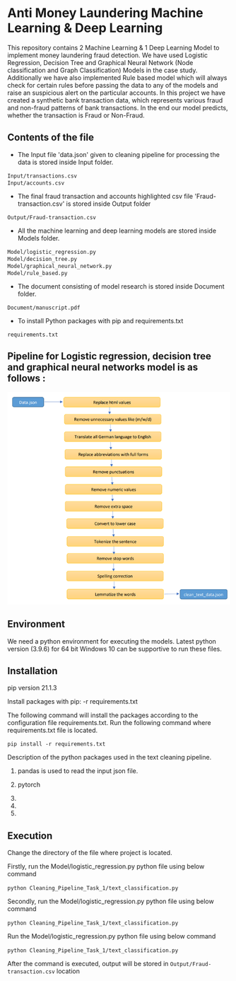 # Anti Money Laundering Machine Learning & Deep Learning

This repository contains 2 Machine Learning & 1 Deep Learning Model to implement money laundering fraud detection. We have used Logistic Regression, Decision Tree and Graphical Neural Network (Node classification and Graph Classification) Models in the case study. Additionally we have also implemented Rule based model which will always check for certain rules before passing the data to any of the models and raise an suspicious alert on the particular accounts. In this project we have created a synthetic bank transaction data, which represents various fraud and non-fraud patterns of bank transactions. In the end our model predicts, whether the transaction is Fraud or Non-Fraud.

## Contents of the file

- The Input file 'data.json' given to cleaning pipeline for processing the data is stored inside Input folder.
```
Input/transactions.csv
Input/accounts.csv
```

- The final fraud transaction and accounts highlighted csv file 'Fraud-transaction.csv' is stored inside Output folder
```
Output/Fraud-transaction.csv
```
- All the machine learning and deep learning models are stored inside Models folder.
```
Model/logistic_regression.py
Model/decision_tree.py
Model/graphical_neural_network.py
Model/rule_based.py
```
- The document consisting of model research is stored inside Document folder.
```
Document/manuscript.pdf
```
- To install Python packages with pip and requirements.txt
```
requirements.txt
```

## Pipeline for Logistic regression, decision tree and graphical neural networks model is as follows :

![alt text](https://github.com/KirtiRasal/Instaffo-Job-Title-Classification-Project/blob/main/Images/cleaning%20pipeline%20image.png?raw=true)

## Environment

We need a python environment for executing the models. Latest python version (3.9.6) for 64 bit Windows 10 can be supportive to run these files.

## Installation

pip version 21.1.3

Install packages with pip: -r requirements.txt

The following command will install the packages according to the configuration file requirements.txt. 
Run the following command where requirements.txt file is located.
```
pip install -r requirements.txt
```

Description of the python packages used in the text cleaning pipeline.

1. pandas is used to read the input json file.

2. pytorch

3. 

4.

5. 

## Execution

Change the directory of the file where project is located.

Firstly, run the Model/logistic_regression.py python file using below command

``` python Cleaning_Pipeline_Task_1/text_classification.py ```

Secondly, run the Model/logistic_regression.py python file using below command

``` python Cleaning_Pipeline_Task_1/text_classification.py ```

Run the Model/logistic_regression.py python file using below command

``` python Cleaning_Pipeline_Task_1/text_classification.py ```

After the command is executed, output will be stored in ``` Output/Fraud-transaction.csv ``` location


